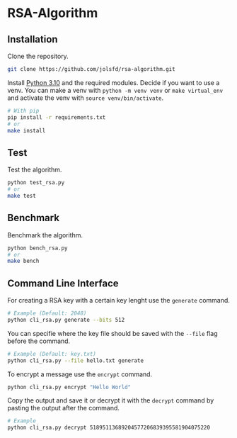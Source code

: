# RSA-Algorithm

## Installation

Clone the repository.
```bash
git clone https://github.com/jolsfd/rsa-algorithm.git
```

Install [Python 3.10](https://python.org) and the required modules. Decide if you want to use a venv. You can make a venv with ```python -m venv venv``` or ```make virtual_env``` and activate the venv with ```source venv/bin/activate```.
```bash
# With pip
pip install -r requirements.txt
# or
make install
```
## Test

Test the algorithm.
```bash
python test_rsa.py
# or
make test
```

## Benchmark

Benchmark the algorithm.
```bash
python bench_rsa.py
# or
make bench
```

## Command Line Interface

For creating a RSA key with a certain key lenght use the ```generate``` command.
```bash
# Example (Default: 2048)
python cli_rsa.py generate --bits 512
```

You can specifie where the key file should be saved with the ```--file``` flag before the command.
```bash
# Example (Default: key.txt)
python cli_rsa.py --file hello.txt generate
```

To encrypt a message use the ```encrypt``` command.
```bash
python cli_rsa.py encrypt "Hello World"
```

Copy the output and save it or decrypt it with the ```decrypt``` command by pasting the output after the command.
```bash
# Example
python cli_rsa.py decrypt 51895113689204577206839395581904075220
```